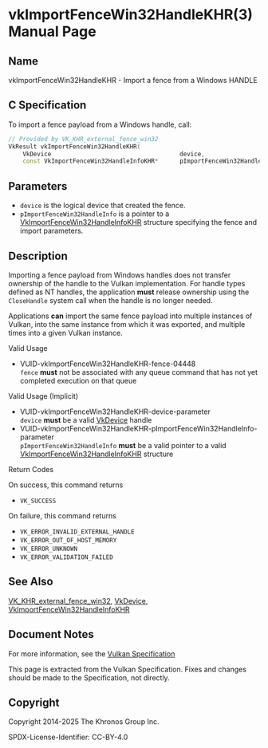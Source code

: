 # vkImportFenceWin32HandleKHR(3) Manual Page

## Name

vkImportFenceWin32HandleKHR - Import a fence from a Windows HANDLE



## [](#_c_specification)C Specification

To import a fence payload from a Windows handle, call:

```c++
// Provided by VK_KHR_external_fence_win32
VkResult vkImportFenceWin32HandleKHR(
    VkDevice                                    device,
    const VkImportFenceWin32HandleInfoKHR*      pImportFenceWin32HandleInfo);
```

## [](#_parameters)Parameters

- `device` is the logical device that created the fence.
- `pImportFenceWin32HandleInfo` is a pointer to a [VkImportFenceWin32HandleInfoKHR](https://registry.khronos.org/vulkan/specs/latest/man/html/VkImportFenceWin32HandleInfoKHR.html) structure specifying the fence and import parameters.

## [](#_description)Description

Importing a fence payload from Windows handles does not transfer ownership of the handle to the Vulkan implementation. For handle types defined as NT handles, the application **must** release ownership using the `CloseHandle` system call when the handle is no longer needed.

Applications **can** import the same fence payload into multiple instances of Vulkan, into the same instance from which it was exported, and multiple times into a given Vulkan instance.

Valid Usage

- [](#VUID-vkImportFenceWin32HandleKHR-fence-04448)VUID-vkImportFenceWin32HandleKHR-fence-04448  
  `fence` **must** not be associated with any queue command that has not yet completed execution on that queue

Valid Usage (Implicit)

- [](#VUID-vkImportFenceWin32HandleKHR-device-parameter)VUID-vkImportFenceWin32HandleKHR-device-parameter  
  `device` **must** be a valid [VkDevice](https://registry.khronos.org/vulkan/specs/latest/man/html/VkDevice.html) handle
- [](#VUID-vkImportFenceWin32HandleKHR-pImportFenceWin32HandleInfo-parameter)VUID-vkImportFenceWin32HandleKHR-pImportFenceWin32HandleInfo-parameter  
  `pImportFenceWin32HandleInfo` **must** be a valid pointer to a valid [VkImportFenceWin32HandleInfoKHR](https://registry.khronos.org/vulkan/specs/latest/man/html/VkImportFenceWin32HandleInfoKHR.html) structure

Return Codes

On success, this command returns

- `VK_SUCCESS`

On failure, this command returns

- `VK_ERROR_INVALID_EXTERNAL_HANDLE`
- `VK_ERROR_OUT_OF_HOST_MEMORY`
- `VK_ERROR_UNKNOWN`
- `VK_ERROR_VALIDATION_FAILED`

## [](#_see_also)See Also

[VK\_KHR\_external\_fence\_win32](https://registry.khronos.org/vulkan/specs/latest/man/html/VK_KHR_external_fence_win32.html), [VkDevice](https://registry.khronos.org/vulkan/specs/latest/man/html/VkDevice.html), [VkImportFenceWin32HandleInfoKHR](https://registry.khronos.org/vulkan/specs/latest/man/html/VkImportFenceWin32HandleInfoKHR.html)

## [](#_document_notes)Document Notes

For more information, see the [Vulkan Specification](https://registry.khronos.org/vulkan/specs/latest/html/vkspec.html#vkImportFenceWin32HandleKHR)

This page is extracted from the Vulkan Specification. Fixes and changes should be made to the Specification, not directly.

## [](#_copyright)Copyright

Copyright 2014-2025 The Khronos Group Inc.

SPDX-License-Identifier: CC-BY-4.0
